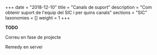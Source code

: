 
+++
date = "2018-12-10"
title = "Canals de suport"
description = "Com obtenir suport de l'equip del SIC i per quins canals"
sections = "SIC"
taxonomies = []
weight = 1
+++

**TODO**

Correu en fase de projecte

Remedy en servei
